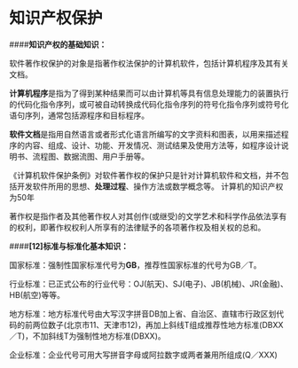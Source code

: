 # 知识产权保护

####**知识产权的基础知识：**

软件著作权保护的对象是指著作权法保护的计算机软件，包括计算机程序及其有关文档。

**计算机程序**是指为了得到某种结果而可以由计算机等具有信息处理能力的装置执行的代码化指令序列，或可被自动转换成代码化指令序列的符号化指令序列或符号化语句序列，通常包括源程序和目标程序。

**软件文档**是指用自然语言或者形式化语言所编写的文字资料和图表，以用来描述程序的内容、组成、设计、功能、开发情况、测试结果及使用方法等，如程序设计说明书、流程图、数据流图、用户手册等。

《计算机软件保护条例》对软件著作权的保护只是针对计算机软件和文档，并不包括开发软件所用的思想、**处理过程**、操作方法或数学概念等。
计算机的知识产权为50年
 

著作权是指作者及其他著作权人对其创作(或继受)的文学艺术和科学作品依法享有的权利，即著作权权利人所享有的法律赋予的各项著作权及相关权的总和。

 

####**[12]标准与标准化基本知识：**

国家标准：强制性国家标准代号为**GB**，推荐性国家标准的代号为GB／T。

行业标准：已正式公布的行业代号：OJ(航天)、SJ(电子)、JB(机械)、JR(金融)、HB(航空)等等。

地方标准：地方标准代号由大写汉字拼音DB加上省、自治区、直辖市行政区划代码的前两位数子(北京市11、天津市12)，再加上斜线T组成推荐性地方标准(DBXX／T)，不加斜线T为强制性地方标准(DBXX)。

企业标准：企业代号可用大写拼音字母或阿拉数字或两者兼用所组成(Q／XXX)

 